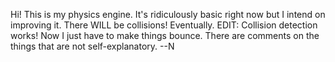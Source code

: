 Hi!
This is my physics engine. It's ridiculously basic right now but I intend on improving it. There WILL be collisions! Eventually.
EDIT: Collision detection works! Now I just have to make things bounce. 
There are comments on the things that are not self-explanatory. 
--N
